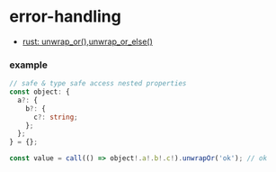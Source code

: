 # error-handling

- [rust: unwrap_or(),unwrap_or_else()](https://learning-rust.github.io/docs/e4.unwrap_and_expect.html)

### example
```typescript
// safe & type safe access nested properties
const object: {
  a?: {
    b?: {
      c?: string;
    };
  };
} = {};

const value = call(() => object!.a!.b!.c!).unwrapOr('ok'); // ok
```